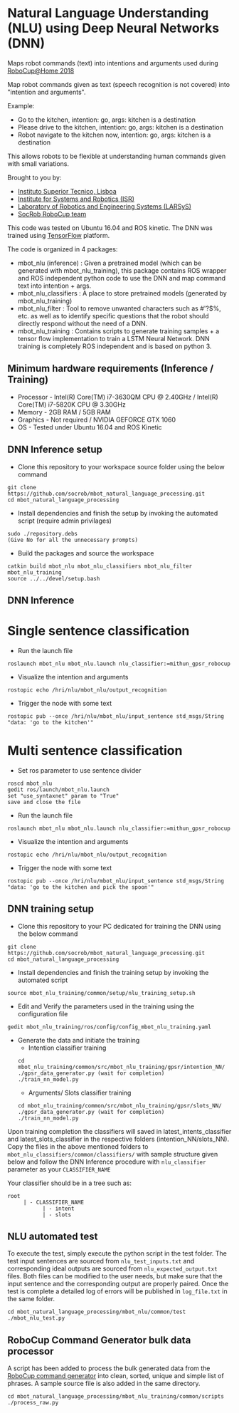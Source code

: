 # Natural Language Understanding (NLU) using Deep Neural Networks (DNN)
Maps robot commands (text) into intentions and arguments used during [RoboCup@Home 2018](http://www.robocup2018.com/)

Map robot commands given as text (speech recognition is not covered) into "intention and arguments".

Example:

- Go to the kitchen,                 intention: go, args: kitchen is a destination
- Please drive to the kitchen,       intention: go, args: kitchen is a destination
- Robot navigate to the kitchen now, intention: go, args: kitchen is a destination

This allows robots to be flexible at understanding human commands given with small variations.

Brought to you by:
- [Instituto Superior Tecnico, Lisboa](http://welcome.isr.tecnico.ulisboa.pt/)
- [Institute for Systems and Robotics (ISR)](http://welcome.isr.tecnico.ulisboa.pt/)
- [Laboratory of Robotics and Engineering Systems (LARSyS)](http://larsys.pt/)
- [SocRob RoboCup team](http://socrob.isr.tecnico.ulisboa.pt)

This code was tested on Ubuntu 16.04 and ROS kinetic. The DNN was trained using [TensorFlow](https://www.tensorflow.org/) platform.

The code is organized in 4 packages:

- mbot_nlu (inference) : Given a pretrained model (which can be generated with mbot_nlu_training), this package contains ROS wrapper and ROS independent
python code to use the DNN and map command text into intention + args.
- mbot_nlu_classifiers : A place to store pretrained models (generated by mbot_nlu_training)
- mbot_nlu_filter : Tool to remove unwanted characters such as #'?$%, etc. as well as to identify specific questions that the robot should
directly respond without the need of a DNN.
- mbot_nlu_training : Contains scripts to generate training samples + a tensor flow implementation to train a LSTM Neural Network.
DNN training is completely ROS independent and is based on python 3.

## Minimum hardware requirements (Inference / Training)
- Processor -  Intel(R) Core(TM) i7-3630QM CPU @ 2.40GHz / Intel(R) Core(TM) i7-5820K CPU @ 3.30GHz
- Memory -  2GB RAM / 5GB RAM
- Graphics -  Not required / NVIDIA GEFORCE GTX 1060
- OS -  Tested under Ubuntu 16.04 and ROS Kinetic

## DNN Inference setup

- Clone this repository to your workspace source folder using the below command  
~~~~
git clone https://github.com/socrob/mbot_natural_language_processing.git  
cd mbot_natural_language_processing
~~~~
- Install dependencies and finish the setup by invoking the automated script (require admin privilages)  
~~~~
sudo ./repository.debs
(Give No for all the unnecessary prompts)
~~~~
- Build the packages and source the workspace
~~~~
catkin build mbot_nlu mbot_nlu_classifiers mbot_nlu_filter mbot_nlu_training
source ../../devel/setup.bash
~~~~

## DNN Inference

# Single sentence classification

- Run the launch file
~~~~
roslaunch mbot_nlu mbot_nlu.launch nlu_classifier:=mithun_gpsr_robocup
~~~~
- Visualize the intention and arguments
~~~~
rostopic echo /hri/nlu/mbot_nlu/output_recognition
~~~~
- Trigger the node with some text
~~~~
rostopic pub --once /hri/nlu/mbot_nlu/input_sentence std_msgs/String "data: 'go to the kitchen'"
~~~~

# Multi sentence classification

- Set ros parameter to use sentence divider
~~~~
roscd mbot_nlu
gedit ros/launch/mbot_nlu.launch
set "use_syntaxnet" param to "True"
save and close the file
~~~~
- Run the launch file
~~~~
roslaunch mbot_nlu mbot_nlu.launch nlu_classifier:=mithun_gpsr_robocup
~~~~
- Visualize the intention and arguments
~~~~
rostopic echo /hri/nlu/mbot_nlu/output_recognition
~~~~
- Trigger the node with some text
~~~~
rostopic pub --once /hri/nlu/mbot_nlu/input_sentence std_msgs/String "data: 'go to the kitchen and pick the spoon'"
~~~~

## DNN training setup

- Clone this repository to your PC dedicated for training the DNN using the below command  
~~~~
git clone https://github.com/socrob/mbot_natural_language_processing.git  
cd mbot_natural_language_processing
~~~~
- Install dependencies and finish the training setup by invoking the automated script  
~~~~
source mbot_nlu_training/common/setup/nlu_training_setup.sh
~~~~
- Edit and Verify the parameters used in the training using the configuration file
~~~~
gedit mbot_nlu_training/ros/config/config_mbot_nlu_training.yaml
~~~~
- Generate the data and initiate the training 
  - Intention classifier training
  ~~~~
  cd mbot_nlu_training/common/src/mbot_nlu_training/gpsr/intention_NN/
  ./gpsr_data_generator.py (wait for completion)
  ./train_nn_model.py
  ~~~~
  - Arguments/ Slots classifier training
  ~~~~
  cd mbot_nlu_training/common/src/mbot_nlu_training/gpsr/slots_NN/
  ./gpsr_data_generator.py (wait for completion)
  ./train_nn_model.py
  ~~~~

Upon training completion the classifiers will saved in latest_intents_classifier and latest_slots_classifier
in the respective folders (intention_NN/slots_NN). Copy the files in the above mentioned folders to
`mbot_nlu_classifiers/common/classifiers/` with sample structure given below and follow the DNN Inference
procedure with `nlu_classifier` parameter as your `CLASSIFIER_NAME`
  
Your classifier should be in a tree such as:    
~~~~
root
     | - CLASSIFIER_NAME
           | - intent
           | - slots
~~~~

## NLU automated test

To execute the test, simply execute the python script in the test folder. The test input sentences are sourced from `nlu_test_inputs.txt` and corresponding ideal outputs are sourced from `nlu_expected_output.txt` files. Both files can be modified to the user needs, but make sure that the input sentence and the corresponding output are properly paired. Once the test is complete a detailed log of errors will be published in `log_file.txt` in the same folder. 

~~~
cd mbot_natural_language_processing/mbot_nlu/common/test
./mbot_nlu_test.py
~~~

## RoboCup Command Generator bulk data processor

A script has been added to process the bulk generated data from the [RoboCup command generator](https://github.com/kyordhel/GPSRCmdGen) into clean, sorted, unique and simple list of phrases. A sample source file is also added in the same directory.

~~~
cd mbot_natural_language_processing/mbot_nlu_training/common/scripts
./process_raw.py
~~~
